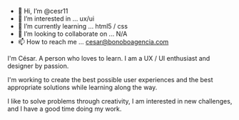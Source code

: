 - 👋 Hi, I’m @cesr11
- 👀 I’m interested in ... ux/ui
- 🌱 I’m currently learning ... html5 / css
- 💞️ I’m looking to collaborate on ... N/A
- 📫 How to reach me ... cesar@bonoboagencia.com

I'm César. A person who loves to learn. I am a UX / UI enthusiast and designer by passion.

I'm working to create the best possible user experiences and the best appropriate solutions while learning along the way.

I like to solve problems through creativity, I am interested in new challenges, and I have a good time doing my work.

<!---
cesr11/cesr11 is a ✨ special ✨ repository because its `README.md` (this file) appears on your GitHub profile.
You can click the Preview link to take a look at your changes.
--->

